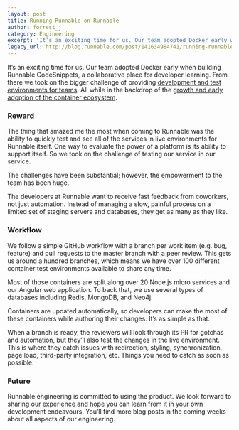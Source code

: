 ```yaml
---
layout: post
title: Running Runnable on Runnable
author: forrest_j
category: Engineering
excerpt: 'It’s an exciting time for us. Our team adopted Docker early when building <a href="//code.runnable.com">Runnable CodeSnippets</a>, a collaborative place for developer learning. From there we took on the bigger challenge of providing <a class="link" href="//runnable.com">development and test environments for teams</a>. All while in the backdrop of the <a class="link" href="http://www.zdnet.com/article/what-is-docker-and-why-is-it-so-darn-popular/">growth and early adoption of the container ecosystem</a>.'
legacy_url: http://blog.runnable.com/post/141634984741/running-runnable-on-runnable
---
```


<p class="p">It’s an exciting time for us. Our team adopted Docker early when building <a>Runnable CodeSnippets</a>, a collaborative place for developer learning. From there we took on the bigger challenge of providing <a class="link" href="/">development and test environments for teams</a>. All while in the backdrop of the <a class="link" href="http://www.zdnet.com/article/what-is-docker-and-why-is-it-so-darn-popular/">growth and early adoption of the container ecosystem</a>.</p>

<h3 class="h3">Reward</h3>

<p class="p">The thing that amazed me the most when coming to Runnable was the ability to quickly test and see all of the services in live environments for Runnable itself. One way to evaluate the power of a platform is its ability to support itself. So we took on the challenge of testing our service in our service.</p>

<p class="p">The challenges have been substantial; however, the empowerment to the team has been huge.</p>

<p class="p">The developers at Runnable want to receive fast feedback from coworkers, not just automation. Instead of managing a slow, painful process on a limited set of staging servers and databases, they get as many as they like.</p>

<h3 class="h3">Workflow</h3>

<p class="p">We follow a simple GitHub workflow with a branch per work item (e.g. bug, feature) and pull requests to the master branch with a peer review. This gets us around a hundred branches, which means we have over 100 different container test environments available to share any time.</p>

<p class="p">Most of those containers are split along over 20 Node.js micro services and our Angular web application. To back that, we use several types of databases including Redis, MongoDB, and Neo4j.</p>

<p class="p">Containers are updated automatically, so developers can make the most of these containers while authoring their changes. It’s as simple as that.</p>

<p class="p">When a branch is ready, the reviewers will look through its PR for gotchas and automation, but they’ll also test the changes in the live environment. This is where they catch issues with redirection, styling, synchronization, page load, third-party integration, etc. Things you need to catch as soon as possible.</p>

<h3 class="h3">Future</h3>

<p class="p">Runnable engineering is committed to using the product. We look forward to sharing our experience and hope you can learn from it in your own development endeavours. You’ll find more blog posts in the coming weeks about all aspects of our engineering.</p>
